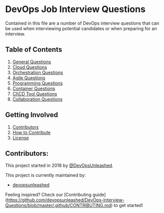 # DevOps Job Interview Questions

Contained in this file are a number of DevOps interview questions that can be used when interviewing potential candidates or when preparing for an interview. 

## Table of Contents

  1. [General Questions](questions/general-questions.md)
  1. [Cloud Questions](questions/cloud-questions.md)
  1. [Orchestration Questions](questions/orchestration-questions.md)
  1. [Agile Questions](questions/agile-questions.md)
  1. [Programming Questions](questions/programming-questions.md)
  1. [Container Questions](questions/containers-questions.md)
  1. [CI\CD Tool Questions](questions/ci-cd-questions.md)
  1. [Collaboration Questions](questions/collaboration-questions.md)

## Getting Involved

  1. [Contributors](#contributors)
  1. [How to Contribute](https://github.com/devopsunleashed/DevOps-Interview-Questions/blob/master/.github/CONTRIBUTING.md)
  1. [License](https://github.com/devopsunleashed/DevOps-Interview-Questions/blob/master/LICENSE.md)

## Contributors:

This project started in 2018 by [@DevOpsUnleashed](https://twitter.com/devopsunleashed).

This project is currently maintained by:

- [devopsunleashed](https://github.com/devopsunleashed)

Feeling inspired? Check our [Contributing guide]
(https://github.com/devopsunleashed/DevOps-Interview-Questions/blob/master/.github/CONTRIBUTING.md) to get started!
